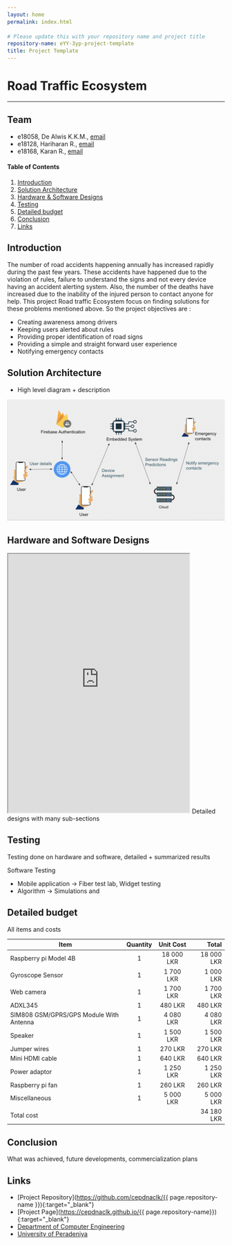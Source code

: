 ```yaml
---
layout: home
permalink: index.html

# Please update this with your repository name and project title
repository-name: eYY-3yp-project-template
title: Project Template
---
```


[comment]: # "This is the standard layout for the project, but you can clean this and use your own template"

# Road Traffic Ecosystem

---

## Team
-  e18058, De Alwis K.K.M., [email](mailto:e18058@eng.pdn.ac.lk)
-  e18128, Hariharan R., [email](mailto:e18128@eng.pdn.ac.lk)
-  e18168, Karan R., [email](mailto:e18168@eng.pdn.ac.lk)

<!-- Image (photo/drawing of the final hardware) should be here -->

<!-- This is a sample image, to show how to add images to your page. To learn more options, please refer [this](https://projects.ce.pdn.ac.lk/docs/faq/how-to-add-an-image/) -->


<!-- ![Sample Image](./images/sample.png) -->

#### Table of Contents
1. [Introduction](#introduction)
2. [Solution Architecture](#solution-architecture )
3. [Hardware & Software Designs](#hardware-and-software-designs)
4. [Testing](#testing)
5. [Detailed budget](#detailed-budget)
6. [Conclusion](#conclusion)
7. [Links](#links)

## Introduction

The number of road accidents happening annually has increased rapidly during the past few years. These accidents have happened due to the violation of rules, failure to understand the signs and not every device having an accident alerting system. Also, the number of the deaths have increased due to the inability of the injured person to contact anyone for help.
This project Road traffic Ecosystem focus on finding solutions for these problems mentioned above. So the project objectives are :

- Creating awareness among drivers
- Keeping users alerted about rules
- Providing proper identification of road signs
- Providing a simple and straight forward user experience
- Notifying emergency contacts

## Solution Architecture




- High level diagram + description
<img width="600" alt="image" src="./images/Screenshot 2022-11-02 at 11.22.55.png" >






## Hardware and Software Designs
<iframe width="420" height="600"
            src="https://www.youtube.com/embed/WTXA174URgc">
            </iframe>
Detailed designs with many sub-sections

## Testing

Testing done on hardware and software, detailed + summarized results

Software Testing  

- Mobile application -> Fiber test lab, Widget testing
- Algorithm -> Simulations and





## Detailed budget

All items and costs

| Item          | Quantity  | Unit Cost  | Total  |
| ------------- |:---------:|:----------:|-------:|
| Raspberry pi Model 4B   | 1         | 18 000 LKR     | 18 000 LKR |
| Gyroscope Sensor  | 1         | 1 700 LKR     | 1 000 LKR |
| Web camera  | 1         | 1 700 LKR     | 1 700 LKR |
| ADXL345 | 1         |   480 LKR     |   480 LKR |
| SIM808 GSM/GPRS/GPS Module With Antenna  | 1         | 4 080 LKR     | 4 080 LKR |
| Speaker  | 1         | 1 500 LKR     | 1 500 LKR |
| Jumper wires  | 1         |  270 LKR     |  270 LKR |
| Mini HDMI cable  | 1         |  640 LKR     |  640 LKR |
| Power adaptor  | 1         | 1 250 LKR     | 1 250 LKR |
| Raspberry pi fan  | 1         | 260 LKR     | 260 LKR |
| Miscellaneous  | 1         | 5 000 LKR     | 5 000 LKR |
| Total cost  |         |     | 34 180 LKR |

## Conclusion

What was achieved, future developments, commercialization plans

## Links

- [Project Repository](https://github.com/cepdnaclk/{{ page.repository-name }}){:target="_blank"}
- [Project Page](https://cepdnaclk.github.io/{{ page.repository-name}}){:target="_blank"}
- [Department of Computer Engineering](http://www.ce.pdn.ac.lk/)
- [University of Peradeniya](https://eng.pdn.ac.lk/)

[//]: # (Please refer this to learn more about Markdown syntax)
[//]: # (https://github.com/adam-p/markdown-here/wiki/Markdown-Cheatsheet)
